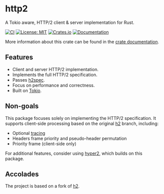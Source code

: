 # http2

A Tokio aware, HTTP/2 client & server implementation for Rust.

[![CI](https://github.com/0x676e67/http2/actions/workflows/CI.yml/badge.svg)](https://github.com/0x676e67/http2/actions/workflows/CI.yml)
[![License: MIT](https://img.shields.io/badge/License-MIT-blue.svg)](https://opensource.org/licenses/MIT)
[![Crates.io](https://img.shields.io/crates/v/http2.svg)](https://crates.io/crates/http2)
[![Documentation](https://docs.rs/http2/badge.svg)][dox]

More information about this crate can be found in the [crate documentation][dox].

[dox]: https://docs.rs/http2

## Features

* Client and server HTTP/2 implementation.
* Implements the full HTTP/2 specification.
* Passes [h2spec](https://github.com/summerwind/h2spec).
* Focus on performance and correctness.
* Built on [Tokio](https://tokio.rs).

## Non-goals

This package focuses solely on implementing the HTTP/2 specification. It supports client-side processing based on the original [h2](https://github.com/hyperium/h2) branch, including:

* Optional [tracing](https://github.com/hyperium/h2/issues/713)
* Headers frame priority and pseudo-header permutation
* Priority frame (client-side only)

For additional features, consider using [hyper2](https://github.com/0x676e67/hyper2), which builds on this package.

## Accolades

The project is based on a fork of [h2](https://github.com/hyperium/h2).
